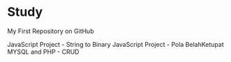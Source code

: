 # Study
My First Repository on GitHub

JavaScript Project - String to Binary
JavaScript Project - Pola BelahKetupat
MYSQL and PHP - CRUD
